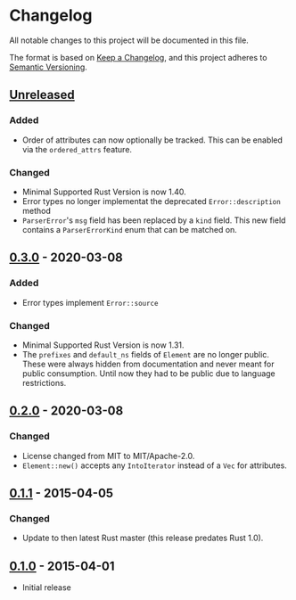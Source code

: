 # Changelog
All notable changes to this project will be documented in this file.

The format is based on [Keep a Changelog](https://keepachangelog.com/en/1.0.0/),
and this project adheres to [Semantic Versioning](https://semver.org/spec/v2.0.0.html).

## [Unreleased]
### Added
- Order of attributes can now optionally be tracked.
  This can be enabled via the `ordered_attrs` feature.
### Changed
- Minimal Supported Rust Version is now 1.40.
- Error types no longer implementat the deprecated `Error::description` method
- `ParserError`'s `msg` field has been replaced by a `kind` field.
  This new field contains a `ParserErrorKind` enum that can be matched on.

## [0.3.0] - 2020-03-08
### Added
- Error types implement `Error::source`
### Changed
- Minimal Supported Rust Version is now 1.31.
- The `prefixes` and `default_ns` fields of `Element` are no longer public.
  These were always hidden from documentation and never meant for public consumption.
  Until now they had to be public due to language restrictions.

## [0.2.0] - 2020-03-08
### Changed
- License changed from MIT to MIT/Apache-2.0.
- `Element::new()` accepts any `IntoIterator` instead of a `Vec` for attributes.

## [0.1.1] - 2015-04-05
### Changed
- Update to then latest Rust master (this release predates Rust 1.0).

## [0.1.0] - 2015-04-01
- Initial release

[Unreleased]: https://github.com/Florob/RustyXML/compare/v0.3.0...HEAD
[0.3.0]: https://github.com/Florob/RustyXML/compare/v0.2.0...v0.3.0
[0.2.0]: https://github.com/Florob/RustyXML/compare/v0.1.1...v0.2.0
[0.1.1]: https://github.com/Florob/RustyXML/compare/v0.1.0...v0.1.1
[0.1.0]: https://github.com/Florob/RustyXML/releases/tag/v0.1.0
